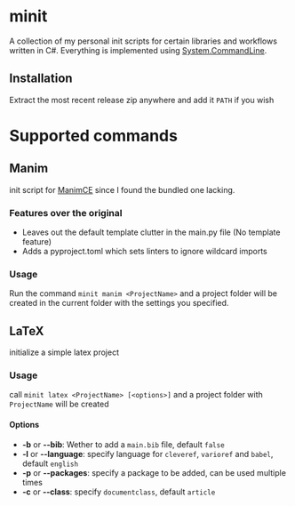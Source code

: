 # minit
A collection of my personal init scripts for certain libraries and workflows written in C#. Everything is implemented using [System.CommandLine](https://github.com/dotnet/command-line-api).
## Installation
Extract the most recent release zip anywhere and add it `PATH` if you wish

# Supported commands
## Manim
init script for [ManimCE](https://github.com/manimCommunity/manim) since I found the bundled one lacking. 
### Features over the original
* Leaves out the default template clutter in the main.py file (No template feature)
* Adds a pyproject.toml which sets linters to ignore wildcard imports
### Usage
Run the command `minit manim <ProjectName>` and a project folder will be created in the current folder with the settings you specified.

## LaTeX
initialize a simple latex project
### Usage
call `minit latex <ProjectName> [<options>]` and a project folder with `ProjectName` will be created
#### Options
* **-b** or **--bib**: Wether to add a `main.bib` file, default `false`
* **-l** or **--language**: specify language for `cleveref`, `varioref` and `babel`, default `english`
* **-p** or **--packages**: specify a package to be added, can be used multiple times
* **-c** or **--class**: specify `documentclass`, default `article`
